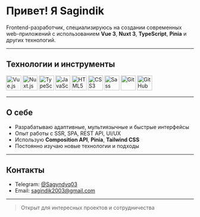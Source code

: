 # Привет! Я Sagindik

Frontend-разработчик, специализируюсь на создании современных web-приложений с использованием **Vue 3**, **Nuxt 3**, **TypeScript**, **Pinia** и других технологий.

---

## Технологии и инструменты

<p align="left">
  <img src="https://cdn.jsdelivr.net/gh/devicons/devicon/icons/vuejs/vuejs-original.svg" alt="Vue.js" width="40" height="40"/>
  <img src="https://cdn.jsdelivr.net/gh/devicons/devicon/icons/nuxtjs/nuxtjs-original.svg" alt="Nuxt.js" width="40" height="40"/>
  <img src="https://cdn.jsdelivr.net/gh/devicons/devicon/icons/typescript/typescript-original.svg" alt="TypeScript" width="40" height="40"/>
  <img src="https://cdn.jsdelivr.net/gh/devicons/devicon/icons/javascript/javascript-original.svg" alt="JavaScript" width="40" height="40"/>
  <img src="https://cdn.jsdelivr.net/gh/devicons/devicon/icons/html5/html5-original.svg" alt="HTML5" width="40" height="40"/>
  <img src="https://cdn.jsdelivr.net/gh/devicons/devicon/icons/css3/css3-original.svg" alt="CSS3" width="40" height="40"/>
  <img src="https://cdn.jsdelivr.net/gh/devicons/devicon/icons/sass/sass-original.svg" alt="Sass" width="40" height="40"/>
  <img src="https://cdn.jsdelivr.net/gh/devicons/devicon/icons/git/git-original.svg" alt="Git" width="40" height="40"/>
  <img src="https://cdn.jsdelivr.net/gh/devicons/devicon/icons/github/github-original.svg" alt="GitHub" width="40" height="40"/>
</p>

---

## О себе

- Разрабатываю адаптивные, мультиязычные и быстрые интерфейсы
- Опыт работы с SSR, SPA, REST API, UI/UX
- Использую **Composition API**, **Pinia**, **Tailwind CSS**
- Постоянно изучаю новые технологии и подходы

---

## Контакты

- Telegram: [@Sagyndyq03](https://t.me/Sagyndyq03)
- Email: sagindik2003@gmail.com

---

> Открыт для интересных проектов и сотрудничества
